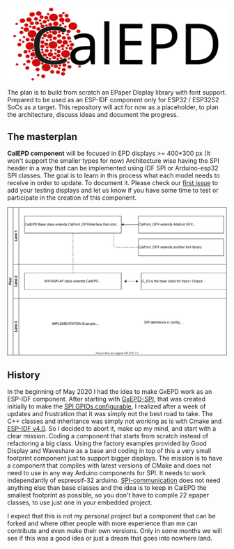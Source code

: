 ![CalEPD Logo](/assets/CalEPD-logo.svg)

The plan is to build from scratch an EPaper Display library with font support. Prepared to be used as an ESP-IDF component only for ESP32 / ESP32S2 SoCs as a target.
This repository will act for now as a placeholder, to plan the architecture, discuss ideas and document the progress.


## The masterplan

**CalEPD component** will be focused in EPD displays >= 400*300 px 
(It won't support the smaller types for now)
Architecture wise having the SPI header in a way that can be implemented using IDF SPI or Arduino-esp32 SPI classes.
The goal is to learn in this process what each model needs to receive in order to update. To document it.
Please check our [first issue](https://github.com/martinberlin/CalEPD/issues/1) to add your testing displays and let us know if you have some time to test or participate in the creation of this component.

![CalEPD Logo](/assets/CalEPD_flow.svg)

## History

In the beginning of May 2020 I had the idea to make GxEPD work as an ESP-IDF component. After starting with [GxEPD-SPI](https://github.com/martinberlin/GxEPD-config-spi), that was created initially to make the [SPI GPIOs configurable](https://github.com/martinberlin/GxEPD-config-spi/tree/ini_spi#about-this-fork), I realized after a week of updates and frustration that it was simply not the best road to take. 
The C++ classes and inheritance was simply not working as is with Cmake and [ESP-IDF v4.0](https://github.com/espressif/esp-idf/tree/release/v4.0).
So I decided to abort it, make up my mind, and start with a clear mission. Coding a component that starts from scratch instead of refactoring a big class. 
Using the factory examples provided by Good Display and Waveshare as a base and coding in top of this a very small footprint component just to support bigger displays. 
The mission is to have a component that compiles with latest versions of CMake and does not need to use in any way Arduino components for SPI. It needs to work independantly of espressif-32 arduino.
[SPI-communication](https://docs.espressif.com/projects/esp-idf/en/latest/esp32/api-reference/peripherals/spi_master.html) does not need anything else than base classes and the idea is to keep in CalEPD the smallest footprint as possible, so you don't have to compile 22 epaper classes, to use just one in your embedded project.


I expect that this is not my personal project but a component that can be forked and where other people with more experience than me can contribute and even make their own versions. 
Only in some months we will see if this was a good idea or just a dream that goes into nowhere land.
